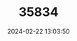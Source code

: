 ---
title: "35834"
category: "Pouteria decussata"
draft: false
date: 2024-02-22 13:03:50
languages:
  Portuguese: ["Preguiceira"]
---